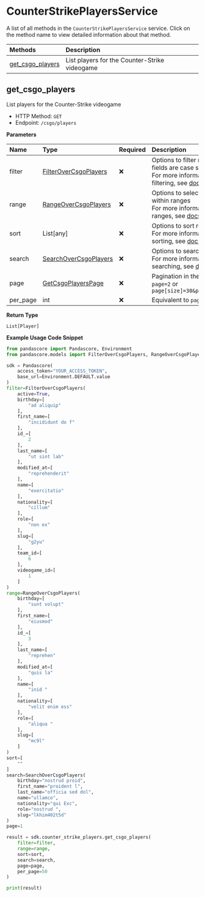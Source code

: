 # CounterStrikePlayersService

A list of all methods in the `CounterStrikePlayersService` service. Click on the method name to view detailed information about that method.

| Methods                               | Description                                   |
| :------------------------------------ | :-------------------------------------------- |
| [get_csgo_players](#get_csgo_players) | List players for the Counter-Strike videogame |

## get_csgo_players

List players for the Counter-Strike videogame

- HTTP Method: `GET`
- Endpoint: `/csgo/players`

**Parameters**

| Name     | Type                                                        | Required | Description                                                                                                                                         |
| :------- | :---------------------------------------------------------- | :------- | :-------------------------------------------------------------------------------------------------------------------------------------------------- |
| filter   | [FilterOverCsgoPlayers](../models/FilterOverCsgoPlayers.md) | ❌       | Options to filter results. String fields are case sensitive <br/>For more information on filtering, see [docs](/docs/filtering-and-sorting#filter). |
| range    | [RangeOverCsgoPlayers](../models/RangeOverCsgoPlayers.md)   | ❌       | Options to select results within ranges <br/>For more information on ranges, see [docs](/docs/filtering-and-sorting#range).                         |
| sort     | List[any]                                                   | ❌       | Options to sort results <br/>For more information on sorting, see [docs](/docs/filtering-and-sorting#sort).                                         |
| search   | [SearchOverCsgoPlayers](../models/SearchOverCsgoPlayers.md) | ❌       | Options to search results <br/>For more information on searching, see [docs](/docs/filtering-and-sorting#search).                                   |
| page     | [GetCsgoPlayersPage](../models/GetCsgoPlayersPage.md)       | ❌       | Pagination in the form of `page=2` or `page[size]=30&page[number]=2`                                                                                |
| per_page | int                                                         | ❌       | Equivalent to `page[size]`                                                                                                                          |

**Return Type**

`List[Player]`

**Example Usage Code Snippet**

```python
from pandascore import Pandascore, Environment
from pandascore.models import FilterOverCsgoPlayers, RangeOverCsgoPlayers, SearchOverCsgoPlayers

sdk = Pandascore(
    access_token="YOUR_ACCESS_TOKEN",
    base_url=Environment.DEFAULT.value
)
filter=FilterOverCsgoPlayers(
    active=True,
    birthday=[
        "ad aliquip"
    ],
    first_name=[
        "incididunt do f"
    ],
    id_=[
        2
    ],
    last_name=[
        "ut sint lab"
    ],
    modified_at=[
        "reprehenderit"
    ],
    name=[
        "exercitatio"
    ],
    nationality=[
        "cillum"
    ],
    role=[
        "non ex"
    ],
    slug=[
        "g2yu"
    ],
    team_id=[
        6
    ],
    videogame_id=[
        1
    ]
)
range=RangeOverCsgoPlayers(
    birthday=[
        "sunt volupt"
    ],
    first_name=[
        "eiusmod"
    ],
    id_=[
        3
    ],
    last_name=[
        "reprehen"
    ],
    modified_at=[
        "quis la"
    ],
    name=[
        "inid "
    ],
    nationality=[
        "velit enim ess"
    ],
    role=[
        "aliqua "
    ],
    slug=[
        "mc9l"
    ]
)
sort=[
    ""
]
search=SearchOverCsgoPlayers(
    birthday="nostrud proid",
    first_name="proident l",
    last_name="officia sed dol",
    name="ullamco",
    nationality="qui Exc",
    role="nostrud ",
    slug="lkhim402t5d"
)
page=1

result = sdk.counter_strike_players.get_csgo_players(
    filter=filter,
    range=range,
    sort=sort,
    search=search,
    page=page,
    per_page=50
)

print(result)
```

<!-- This file was generated by liblab | https://liblab.com/ -->

